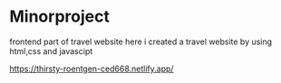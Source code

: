 # Minorproject
frontend part of travel website
here i created a travel website by using html,css and javascipt

https://thirsty-roentgen-ced668.netlify.app/

